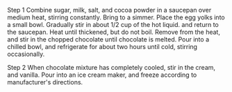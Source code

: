 Step 1
Combine sugar, milk, salt, and cocoa powder in a saucepan over medium heat, stirring constantly. Bring to a simmer. Place the egg yolks into a small bowl. Gradually stir in about 1/2 cup of the hot liquid. and return to the saucepan. Heat until thickened, but do not boil. Remove from the heat, and stir in the chopped chocolate until chocolate is melted. Pour into a chilled bowl, and refrigerate for about two hours until cold, stirring occasionally.

Step 2
When chocolate mixture has completely cooled, stir in the cream, and vanilla. Pour into an ice cream maker, and freeze according to manufacturer's directions.